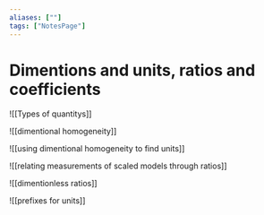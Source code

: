 ```yaml
---
aliases: [""]
tags: ["NotesPage"]
---
```


# Dimentions and units, ratios and coefficients

![[Types of quantitys]]

![[dimentional homogeneity]]

![[using dimentional homogeneity to find units]]

![[relating measurements of scaled models through ratios]]

![[dimentionless ratios]]

![[prefixes for units]]